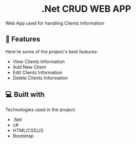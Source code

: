 <h1 align="center" id="title">.Net CRUD WEB APP</h1>

<p id="description">Web App used for handling Clients Information</p>

  
  
<h2>🧐 Features</h2>

Here're some of the project's best features:

*   View Clients Information
*   Add New Client
*   Edit Clients Information
*   Delete Clients Information

  
  
<h2>💻 Built with</h2>

Technologies used in the project:

*   .Net
*   c#
*   HTML/CSS/JS
*   Bootstrap
